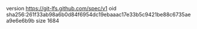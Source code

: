 version https://git-lfs.github.com/spec/v1
oid sha256:261f33ab98a6b0d84f6954dc19ebaaac17e33b5c9421be88c6735aea9e6e6b9b
size 1684
